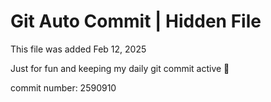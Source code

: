 # Git Auto Commit | Hidden File

This file was added Feb 12, 2025

Just for fun and keeping my daily git commit active 🤪

commit number: 2590910
